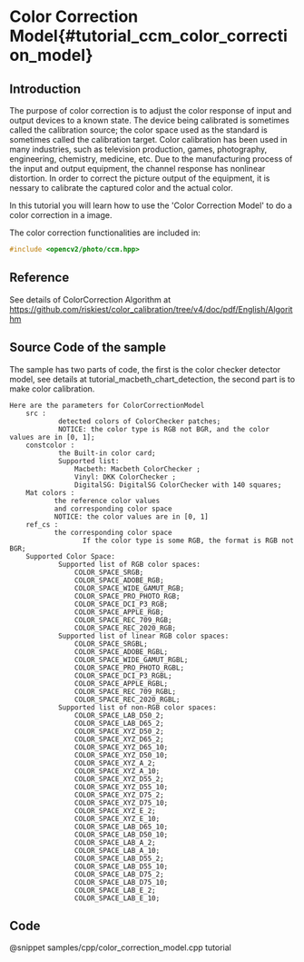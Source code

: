 Color Correction Model{#tutorial_ccm_color_correction_model}
===========================

Introduction
----

The purpose of color correction is to adjust the color response of input and output devices to a known state. The device being calibrated is sometimes called the calibration source; the color space used as the standard is sometimes called the calibration target. Color calibration has been used in many industries, such as television production, games, photography, engineering, chemistry, medicine, etc. Due to the manufacturing process of the input and output equipment, the channel response has nonlinear distortion. In order to correct the picture output of the equipment, it is nessary to calibrate the captured color and the actual color.

In this tutorial you will learn how to use the 'Color Correction Model' to do a color correction in a image.

The color correction functionalities are included in:
```cpp
#include <opencv2/photo/ccm.hpp>
```

Reference
----

See details of ColorCorrection Algorithm at https://github.com/riskiest/color_calibration/tree/v4/doc/pdf/English/Algorithm

Source Code of the sample
-----------

The sample has two parts of code, the first is the color checker detector model, see details at tutorial_macbeth_chart_detection, the second part is to make color calibration.

```
Here are the parameters for ColorCorrectionModel
    src :
            detected colors of ColorChecker patches;
            NOTICE: the color type is RGB not BGR, and the color values are in [0, 1];
    constcolor :
            the Built-in color card;
            Supported list:
                Macbeth: Macbeth ColorChecker ;
                Vinyl: DKK ColorChecker ;
                DigitalSG: DigitalSG ColorChecker with 140 squares;
    Mat colors :
           the reference color values
           and corresponding color space
           NOTICE: the color values are in [0, 1]
    ref_cs :
           the corresponding color space
                  If the color type is some RGB, the format is RGB not BGR;
    Supported Color Space:
            Supported list of RGB color spaces:
                COLOR_SPACE_SRGB;
                COLOR_SPACE_ADOBE_RGB;
                COLOR_SPACE_WIDE_GAMUT_RGB;
                COLOR_SPACE_PRO_PHOTO_RGB;
                COLOR_SPACE_DCI_P3_RGB;
                COLOR_SPACE_APPLE_RGB;
                COLOR_SPACE_REC_709_RGB;
                COLOR_SPACE_REC_2020_RGB;
            Supported list of linear RGB color spaces:
                COLOR_SPACE_SRGBL;
                COLOR_SPACE_ADOBE_RGBL;
                COLOR_SPACE_WIDE_GAMUT_RGBL;
                COLOR_SPACE_PRO_PHOTO_RGBL;
                COLOR_SPACE_DCI_P3_RGBL;
                COLOR_SPACE_APPLE_RGBL;
                COLOR_SPACE_REC_709_RGBL;
                COLOR_SPACE_REC_2020_RGBL;
            Supported list of non-RGB color spaces:
                COLOR_SPACE_LAB_D50_2;
                COLOR_SPACE_LAB_D65_2;
                COLOR_SPACE_XYZ_D50_2;
                COLOR_SPACE_XYZ_D65_2;
                COLOR_SPACE_XYZ_D65_10;
                COLOR_SPACE_XYZ_D50_10;
                COLOR_SPACE_XYZ_A_2;
                COLOR_SPACE_XYZ_A_10;
                COLOR_SPACE_XYZ_D55_2;
                COLOR_SPACE_XYZ_D55_10;
                COLOR_SPACE_XYZ_D75_2;
                COLOR_SPACE_XYZ_D75_10;
                COLOR_SPACE_XYZ_E_2;
                COLOR_SPACE_XYZ_E_10;
                COLOR_SPACE_LAB_D65_10;
                COLOR_SPACE_LAB_D50_10;
                COLOR_SPACE_LAB_A_2;
                COLOR_SPACE_LAB_A_10;
                COLOR_SPACE_LAB_D55_2;
                COLOR_SPACE_LAB_D55_10;
                COLOR_SPACE_LAB_D75_2;
                COLOR_SPACE_LAB_D75_10;
                COLOR_SPACE_LAB_E_2;
                COLOR_SPACE_LAB_E_10;
```


## Code

@snippet samples/cpp/color_correction_model.cpp tutorial

